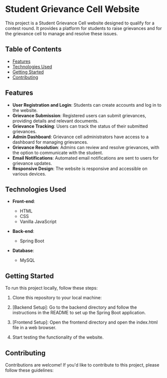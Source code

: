 # Student Grievance Cell Website

This project is a Student Grievance Cell website designed to qualify for a contest round. It provides a platform for students to raise grievances and for the grievance cell to manage and resolve these issues.

## Table of Contents

- [Features](#features)
- [Technologies Used](#technologies-used)
- [Getting Started](#getting-started)
- [Contributing](#contributing)

## Features

- **User Registration and Login**: Students can create accounts and log in to the website.
- **Grievance Submission**: Registered users can submit grievances, providing details and relevant documents.
- **Grievance Tracking**: Users can track the status of their submitted grievances.
- **Admin Dashboard**: Grievance cell administrators have access to a dashboard for managing grievances.
- **Grievance Resolution**: Admins can review and resolve grievances, with the option to communicate with the student.
- **Email Notifications**: Automated email notifications are sent to users for grievance updates.
- **Responsive Design**: The website is responsive and accessible on various devices.

## Technologies Used

- **Front-end**:
  - HTML
  - CSS
  - Vanilla JavaScript

- **Back-end**:
  - Spring Boot

- **Database**:
  - MySQL

## Getting Started

To run this project locally, follow these steps:

1. Clone this repository to your local machine:
2. [Backend Setup]: Go to the backend directory and follow the instructions in the README to set up the Spring Boot application.

3. [Frontend Setup]: Open the frontend directory and open the index.html file in a web browser.

4. Start testing the functionality of the website.

## Contributing 

Contributions are welcome! If you'd like to contribute to this project, please follow these guidelines:


